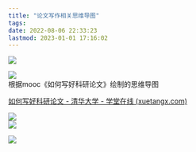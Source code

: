 ```yaml
---
title: "论文写作相关思维导图"
tags: 
date: 2022-08-06 22:33:23
lastmod: 2023-01-01 17:16:02
---
```


![](https://www.190904.xyz:11111/images/2021/09/19/202109191053910.png)

![](https://www.190904.xyz:11111/images/2021/09/19/202109190926803.png)  
根据mooc《如何写好科研论文》绘制的思维导图

[如何写好科研论文 - 清华大学 - 学堂在线 (xuetangx.com)](https://www.xuetangx.com/learn/THU04011000365/THU04011000365/7754650/video/12780897)

![](https://www.190904.xyz:11111/images/2021/09/19/202109190927881.png)  
![](https://www.190904.xyz:11111/images/2021/09/19/202109190927263.png)

![](https://www.190904.xyz:11111/images/2021/09/19/202109191006834.png)
